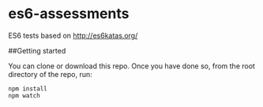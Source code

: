 # es6-assessments

ES6 tests based on http://es6katas.org/

##Getting started

You can clone or download this repo. Once you have done so, from the root
directory of the repo, run:

    npm install
    npm watch